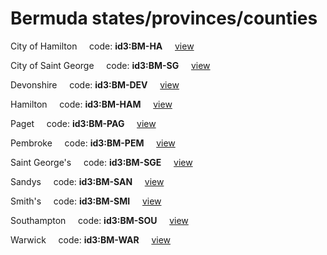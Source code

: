 # Bermuda states/provinces/counties
City of Hamilton&nbsp;&nbsp;&nbsp;&nbsp;&nbsp;code: **id3:BM-HA**&nbsp;&nbsp;&nbsp;&nbsp;&nbsp;[view](../../export/geojson/medium/id3/bm/ha.geojson)&nbsp;&nbsp;&nbsp;&nbsp;&nbsp;


City of Saint George&nbsp;&nbsp;&nbsp;&nbsp;&nbsp;code: **id3:BM-SG**&nbsp;&nbsp;&nbsp;&nbsp;&nbsp;[view](../../export/geojson/medium/id3/bm/sg.geojson)&nbsp;&nbsp;&nbsp;&nbsp;&nbsp;


Devonshire&nbsp;&nbsp;&nbsp;&nbsp;&nbsp;code: **id3:BM-DEV**&nbsp;&nbsp;&nbsp;&nbsp;&nbsp;[view](../../export/geojson/medium/id3/bm/dev.geojson)&nbsp;&nbsp;&nbsp;&nbsp;&nbsp;


Hamilton&nbsp;&nbsp;&nbsp;&nbsp;&nbsp;code: **id3:BM-HAM**&nbsp;&nbsp;&nbsp;&nbsp;&nbsp;[view](../../export/geojson/medium/id3/bm/ham.geojson)&nbsp;&nbsp;&nbsp;&nbsp;&nbsp;


Paget&nbsp;&nbsp;&nbsp;&nbsp;&nbsp;code: **id3:BM-PAG**&nbsp;&nbsp;&nbsp;&nbsp;&nbsp;[view](../../export/geojson/medium/id3/bm/pag.geojson)&nbsp;&nbsp;&nbsp;&nbsp;&nbsp;


Pembroke&nbsp;&nbsp;&nbsp;&nbsp;&nbsp;code: **id3:BM-PEM**&nbsp;&nbsp;&nbsp;&nbsp;&nbsp;[view](../../export/geojson/medium/id3/bm/pem.geojson)&nbsp;&nbsp;&nbsp;&nbsp;&nbsp;


Saint George's&nbsp;&nbsp;&nbsp;&nbsp;&nbsp;code: **id3:BM-SGE**&nbsp;&nbsp;&nbsp;&nbsp;&nbsp;[view](../../export/geojson/medium/id3/bm/sge.geojson)&nbsp;&nbsp;&nbsp;&nbsp;&nbsp;


Sandys&nbsp;&nbsp;&nbsp;&nbsp;&nbsp;code: **id3:BM-SAN**&nbsp;&nbsp;&nbsp;&nbsp;&nbsp;[view](../../export/geojson/medium/id3/bm/san.geojson)&nbsp;&nbsp;&nbsp;&nbsp;&nbsp;


Smith's&nbsp;&nbsp;&nbsp;&nbsp;&nbsp;code: **id3:BM-SMI**&nbsp;&nbsp;&nbsp;&nbsp;&nbsp;[view](../../export/geojson/medium/id3/bm/smi.geojson)&nbsp;&nbsp;&nbsp;&nbsp;&nbsp;


Southampton&nbsp;&nbsp;&nbsp;&nbsp;&nbsp;code: **id3:BM-SOU**&nbsp;&nbsp;&nbsp;&nbsp;&nbsp;[view](../../export/geojson/medium/id3/bm/sou.geojson)&nbsp;&nbsp;&nbsp;&nbsp;&nbsp;


Warwick&nbsp;&nbsp;&nbsp;&nbsp;&nbsp;code: **id3:BM-WAR**&nbsp;&nbsp;&nbsp;&nbsp;&nbsp;[view](../../export/geojson/medium/id3/bm/war.geojson)&nbsp;&nbsp;&nbsp;&nbsp;&nbsp;

